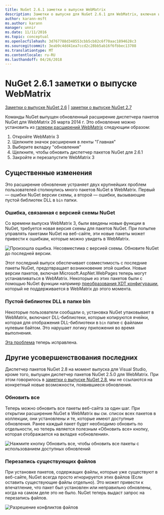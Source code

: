 ```yaml
---
title: NuGet 2.6.1 заметки о выпуске WebMatrix
description: Заметки о выпуске для NuGet 2.6.1 для WebMatrix, включая известные проблемы, исправленные ошибки, добавленные функции и DCR.
author: karann-msft
ms.author: karann
manager: unnir
ms.date: 11/11/2016
ms.topic: conceptual
ms.openlocfilehash: 3d767788d348553cbb5cb82c6f70aac1894628c3
ms.sourcegitcommit: 3eab9c4dd41ea7ccd2c28bb5ab16f6fbbec13708
ms.translationtype: MT
ms.contentlocale: ru-RU
ms.lasthandoff: 04/26/2018
---
```

# <a name="nuget-261-for-webmatrix-release-notes"></a>NuGet 2.6.1 заметки о выпуске WebMatrix

[Заметки о выпуске NuGet 2.6](../release-notes/nuget-2.6.md) | [заметки о выпуске NuGet 2.7](../release-notes/nuget-2.7.md)

Команды NuGet выпущен обновленный расширение диспетчера пакетов NuGet для WebMatrix 26 марта 2014 г.  Это обновление можно установить из [галереи расширений WebMatrix](https://blogs.iis.net/webmatrix/retiring-the-webmatrix-extensions-gallery) следующим образом:

1. Откройте WebMatrix 3
1. Щелкните значок расширения в ленты "Главная"
1. Выберите вкладку "обновления"
1. Щелкните, чтобы обновить диспетчер пакетов NuGet для 2.6.1
1. Закройте и перезапустите WebMatrix 3

## <a name="notable-changes"></a>Существенные изменения

Это расширение обновление устраняет двух крупнейших проблем пользователей столкнулись много пакетов NuGet в WebMatrix.  Первый — ошибки NuGet версии схемы, а второй — ошибки, вызывающие пустой библиотек DLL в `bin` папки.

### <a name="nuget-schema-version-error"></a>Ошибка, связанная с версией схемы NuGet

Со времени выпуска WebMatrix 3, были введены новые функции в NuGet, требуется новая версия схемы для пакетов NuGet.  При попытке управлять пакетами NuGet на веб-сайте, эти новые пакеты может привести к ошибкам, которые можно увидеть в WebMatrix.

![Произошла ошибка. Несовместима с версией схемы. Обновите NuGet до последней версии.](./media/NuGet-2.8/webmatrix-schema-version.png)

Этот последний выпуск обеспечивает совместимость с последние пакеты NuGet, предотвращает возникновение этой ошибки. Новые версии пакетов, включая Microsoft.AspNet.WebPages теперь могут устанавливаться в WebMatrix.  Некоторые из этих пакетов были с помощью NuGet функции например [преобразования XDT конфигурации](../release-notes/nuget-2.6.md#xdt), который не поддерживается в WebMatrix до этого момента.

### <a name="zero-byte-dlls-in-bin-folder"></a>Пустой библиотек DLL в папке bin

Некоторые пользователи сообщали о, установка NuGet упаковывает в WebMatrix, включают DLL-библиотеки, которые копируются ячейки, которая для отображения DLL-библиотеки в `bin` папке с файлами нулевым байтом.  Это нарушает логику приложения во время выполнения.

[Эта проблема](https://nuget.codeplex.com/workitem/4060) теперь исправлена.

## <a name="other-recent-improvements"></a>Другие усовершенствования последних

Диспетчер пакетов NuGet 2.8 на момент выпуска для Visual Studio, кроме того, выпущен диспетчер пакетов NuGet 2.5.0 для WebMatrix.  При этом говорилось в [заметки о выпуске NuGet 2.8](../release-notes/nuget-2.8.md#webmatrix-nuget-client-updates), мы не ссылаются на конкретный новые возможности, появившиеся обновления.

### <a name="update-all"></a>Обновить все

Теперь можно обновить все пакеты веб-сайта за один шаг.  При открытии расширение NuGet в WebMatrix вы см. список всех пакетов в коллекции, они установлены и те, которые имеют доступные обновления.  Ранее каждый пакет будет необходимо обновить по отдельности, но теперь является полезным «Обновить все» кнопку, которая отображается на вкладке «обновления».

![Нажмите кнопку Обновить все, чтобы обновить все пакеты с использованием доступных обновлений](./media/NuGet-2.8/webmatrix-update-all.png)

### <a name="overwrite-existing-files"></a>Перезапись существующих файлов

При установке пакетов, содержащих файлы, которые уже существуют в веб-сайте, NuGet всегда просто игнорируется этих файлов (Если оставить существующие файлы отдельно).  Это может привести к впечатление, что пакет был установлен или неправильно обновлены, когда на самом деле это не было.  NuGet теперь выдаст запрос на перезапись файлов.

![Разрешение конфликтов файлов](./media/NuGet-2.8/webmatrix-overwrite-file.png)
